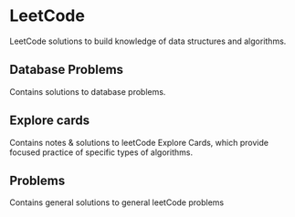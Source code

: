 # LeetCode
LeetCode solutions to build knowledge of data structures and algorithms.

## Database Problems
Contains solutions to database problems.

## Explore cards
Contains notes & solutions to leetCode Explore Cards, which provide focused practice of specific types of algorithms.

## Problems
Contains general solutions to general leetCode problems